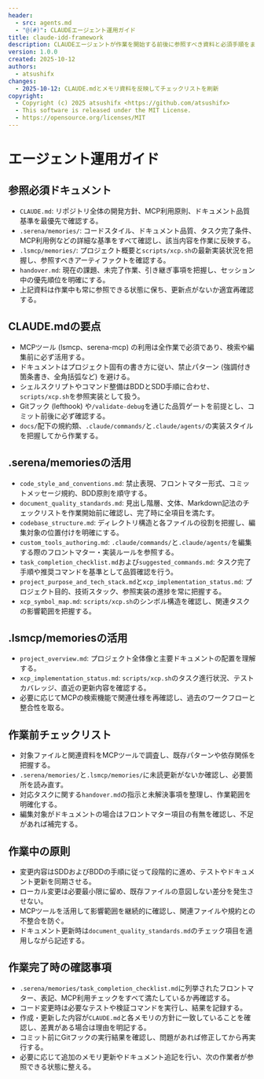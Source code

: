 ```yaml
---
header:
  - src: agents.md
  - "@(#)": CLAUDEエージェント運用ガイド
title: claude-idd-framework
description: CLAUDEエージェントが作業を開始する前後に参照すべき資料と必須手順をまとめたチェックリスト
version: 1.0.0
created: 2025-10-12
authors:
  - atsushifx
changes:
  - 2025-10-12: CLAUDE.mdとメモリ資料を反映してチェックリストを刷新
copyright:
  - Copyright (c) 2025 atsushifx <https://github.com/atsushifx>
  - This software is released under the MIT License.
  - https://opensource.org/licenses/MIT
---
```


# エージェント運用ガイド

## 参照必須ドキュメント
- `CLAUDE.md`: リポジトリ全体の開発方針、MCP利用原則、ドキュメント品質基準を最優先で確認する。
- `.serena/memories/`: コードスタイル、ドキュメント品質、タスク完了条件、MCP利用例などの詳細な基準をすべて確認し、該当内容を作業に反映する。
- `.lsmcp/memories/`: プロジェクト概要と`scripts/xcp.sh`の最新実装状況を把握し、参照すべきアーティファクトを確認する。
- `handover.md`: 現在の課題、未完了作業、引き継ぎ事項を把握し、セッション中の優先順位を明確にする。
- 上記資料は作業中も常に参照できる状態に保ち、更新点がないか適宜再確認する。

## CLAUDE.mdの要点
- MCPツール (lsmcp、serena-mcp) の利用は全作業で必須であり、検索や編集前に必ず活用する。
- ドキュメントはプロジェクト固有の書き方に従い、禁止パターン (強調付き箇条書き、全角括弧など) を避ける。
- シェルスクリプトやコマンド整備はBDDとSDD手順に合わせ、`scripts/xcp.sh`を参照実装として扱う。
- Gitフック (lefthook) や`/validate-debug`を通じた品質ゲートを前提とし、コミット前後に必ず確認する。
- `docs/`配下の規約類、`.claude/commands/`と`.claude/agents/`の実装スタイルを把握してから作業する。

## .serena/memoriesの活用
- `code_style_and_conventions.md`: 禁止表現、フロントマター形式、コミットメッセージ規約、BDD原則を順守する。
- `document_quality_standards.md`: 見出し階層、文体、Markdown記法のチェックリストを作業開始前に確認し、完了時に全項目を満たす。
- `codebase_structure.md`: ディレクトリ構造と各ファイルの役割を把握し、編集対象の位置付けを明確にする。
- `custom_tools_authoring.md`: `.claude/commands/`と`.claude/agents/`を編集する際のフロントマター・実装ルールを参照する。
- `task_completion_checklist.md`および`suggested_commands.md`: タスク完了手順や推奨コマンドを基準として品質確認を行う。
- `project_purpose_and_tech_stack.md`と`xcp_implementation_status.md`: プロジェクト目的、技術スタック、参照実装の進捗を常に把握する。
- `xcp_symbol_map.md`: `scripts/xcp.sh`のシンボル構造を確認し、関連タスクの影響範囲を把握する。

## .lsmcp/memoriesの活用
- `project_overview.md`: プロジェクト全体像と主要ドキュメントの配置を理解する。
- `xcp_implementation_status.md`: `scripts/xcp.sh`のタスク進行状況、テストカバレッジ、直近の更新内容を確認する。
- 必要に応じてMCPの検索機能で関連仕様を再確認し、過去のワークフローと整合性を取る。

## 作業前チェックリスト
- 対象ファイルと関連資料をMCPツールで調査し、既存パターンや依存関係を把握する。
- `.serena/memories/`と`.lsmcp/memories/`に未読更新がないか確認し、必要箇所を読み直す。
- 対応タスクに関する`handover.md`の指示と未解決事項を整理し、作業範囲を明確化する。
- 編集対象がドキュメントの場合はフロントマター項目の有無を確認し、不足があれば補完する。

## 作業中の原則
- 変更内容はSDDおよびBDDの手順に従って段階的に進め、テストやドキュメント更新を同期させる。
- ローカル変更は必要最小限に留め、既存ファイルの意図しない差分を発生させない。
- MCPツールを活用して影響範囲を継続的に確認し、関連ファイルや規約との不整合を防ぐ。
- ドキュメント更新時は`document_quality_standards.md`のチェック項目を適用しながら記述する。

## 作業完了時の確認事項
- `.serena/memories/task_completion_checklist.md`に列挙されたフロントマター、表記、MCP利用チェックをすべて満たしているか再確認する。
- コード変更時は必要なテストや検証コマンドを実行し、結果を記録する。
- 作成・更新した内容が`CLAUDE.md`と各メモリの方針に一致していることを確認し、差異がある場合は理由を明記する。
- コミット前にGitフックの実行結果を確認し、問題があれば修正してから再実行する。
- 必要に応じて追加のメモリ更新やドキュメント追記を行い、次の作業者が参照できる状態に整える。
